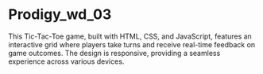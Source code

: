 # Prodigy_wd_03
This Tic-Tac-Toe game, built with HTML, CSS, and JavaScript, features an interactive grid where players take turns and receive real-time feedback on game outcomes. The design is responsive, providing a seamless experience across various devices.
